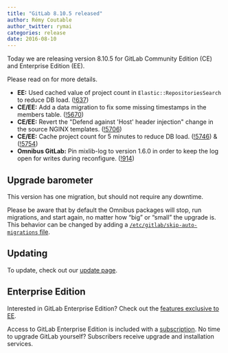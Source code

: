 ```yaml
---
title: "GitLab 8.10.5 released"
author: Rémy Coutable
author_twitter: rymai
categories: release
date: 2016-08-10
---
```


Today we are releasing version 8.10.5 for GitLab Community Edition (CE) and
Enterprise Edition (EE).

Please read on for more details.

<!-- more -->

- **EE:** Used cached value of project count in `Elastic::RepositoriesSearch` to reduce DB load. ([!637])
- **CE/EE:** Add a data migration to fix some missing timestamps in the members table. ([!5670])
- **CE/EE:** Revert the "Defend against 'Host' header injection" change in the source NGINX templates. ([!5706])
- **CE/EE:** Cache project count for 5 minutes to reduce DB load. ([!5746]) & ([!5754])
- **Omnibus GitLab:** Pin mixlib-log to version 1.6.0 in order to keep the log open for writes during reconfigure. ([!914])


[!637]: https://gitlab.com/gitlab-org/gitlab-ee/merge_requests/637

[!5670]: https://gitlab.com/gitlab-org/gitlab-ce/merge_requests/5670
[!5706]: https://gitlab.com/gitlab-org/gitlab-ce/merge_requests/5706
[!5746]: https://gitlab.com/gitlab-org/gitlab-ce/merge_requests/5746
[!5754]: https://gitlab.com/gitlab-org/gitlab-ce/merge_requests/5754

[!914]: https://gitlab.com/gitlab-org/omnibus-gitlab/merge_requests/914

## Upgrade barometer

This version has one migration, but should not require any downtime.

Please be aware that by default the Omnibus packages will stop, run migrations,
and start again, no matter how “big” or “small” the upgrade is. This behavior
can be changed by adding a [`/etc/gitlab/skip-auto-migrations`
file](http://doc.gitlab.com/omnibus/update/README.html).

## Updating

To update, check out our [update page](https://about.gitlab.com/update/).

## Enterprise Edition

Interested in GitLab Enterprise Edition? Check out the [features exclusive to
EE](https://about.gitlab.com/features/#enterprise).

Access to GitLab Enterprise Edition is included with a [subscription](https://about.gitlab.com/products/).
No time to upgrade GitLab yourself? Subscribers receive upgrade and installation
services.
